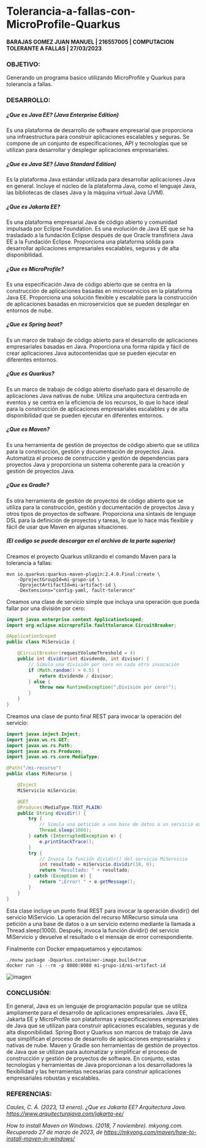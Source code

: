 # Tolerancia-a-fallas-con-MicroProfile-Quarkus
#### BARAJAS GOMEZ JUAN MANUEL | 216557005 | COMPUTACION TOLERANTE A FALLAS | 27/03/2023

### OBJETIVO:
Generando un programa basico utilizando MicroProfile y Quarkus para tolerancia a fallas.

### DESARROLLO:
##### ¿Que es Java EE? (Java Enterprise Edition) 
Es una plataforma de desarrollo de software empresarial que proporciona una infraestructura 
para construir aplicaciones escalables y seguras. Se compone de un conjunto de especificaciones, 
API y tecnologías que se utilizan para desarrollar y desplegar aplicaciones empresariales.

##### ¿Que es Java SE? (Java Standard Edition)
Es la plataforma Java estándar utilizada para desarrollar aplicaciones Java en general. 
Incluye el núcleo de la plataforma Java, como el lenguaje Java, las bibliotecas de clases 
Java y la máquina virtual Java (JVM).

##### ¿Que es Jakarta EE?
Es una plataforma empresarial Java de código abierto y comunidad impulsada por Eclipse Foundation. 
Es una evolución de Java EE que se ha trasladado a la fundación Eclipse después de que Oracle transfiriera 
Java EE a la Fundación Eclipse. Proporciona una plataforma sólida para desarrollar aplicaciones empresariales 
escalables, seguras y de alta disponibilidad.

##### ¿Que es MicroProfile?
Es una especificación Java de código abierto que se centra en la construcción de aplicaciones 
basadas en microservicios en la plataforma Java EE. Proporciona una solución flexible y escalable 
para la construcción de aplicaciones basadas en microservicios que se pueden desplegar en entornos de nube.

##### ¿Que es Spring boot?
Es un marco de trabajo de código abierto para el desarrollo de aplicaciones empresariales basadas 
en Java. Proporciona una forma rápida y fácil de crear aplicaciones Java autocontenidas que se pueden 
ejecutar en diferentes entornos.

##### ¿Que es Quarkus?
Es un marco de trabajo de código abierto diseñado para el desarrollo de aplicaciones Java nativas de nube. 
Utiliza una arquitectura centrada en eventos y se centra en la eficiencia de los recursos, lo que lo hace 
ideal para la construcción de aplicaciones empresariales escalables y de alta disponibilidad que se pueden ejecutar 
en diferentes entornos.

##### ¿Que es Maven?
Es una herramienta de gestión de proyectos de código abierto que se utiliza para la construcción, gestión 
y documentación de proyectos Java. Automatiza el proceso de construcción y gestión de dependencias para proyectos 
Java y proporciona un sistema coherente para la creación y gestión de proyectos Java.

##### ¿Que es Gradle?
Es otra herramienta de gestión de proyectos de código abierto que se utiliza para la construcción, gestión y 
documentación de proyectos Java y otros tipos de proyectos de software. Proporciona una sintaxis de lenguaje DSL 
para la definición de proyectos y tareas, lo que lo hace más flexible y fácil de usar que Maven en algunas situaciones.

##### _(El codigo se puede descargar en el archivo de la parte superior)_

Creamos el proyecto Quarkus utilizando el comando Maven para la tolerancia a fallas:
```Maven
mvn io.quarkus:quarkus-maven-plugin:2.4.0.Final:create \
    -DprojectGroupId=mi-grupo-id \
    -DprojectArtifactId=mi-artifact-id \
    -Dextensions="config-yaml, fault-tolerance"
```

Creamos una clase de servicio simple que incluya una operación que pueda fallar por una división por cero:
```java
import javax.enterprise.context.ApplicationScoped;
import org.eclipse.microprofile.faulttolerance.CircuitBreaker;

@ApplicationScoped
public class MiServicio {

    @CircuitBreaker(requestVolumeThreshold = 4)
    public int dividir(int dividendo, int divisor) {
        // Simula una división por cero en cada otra invocación
        if (Math.random() > 0.5) {
            return dividendo / divisor;
        } else {
            throw new RuntimeException("¡División por cero!");
        }
    }
}
```

Creamos una clase de punto final REST para invocar la operación del servicio:
```java
import javax.inject.Inject;
import javax.ws.rs.GET;
import javax.ws.rs.Path;
import javax.ws.rs.Produces;
import javax.ws.rs.core.MediaType;

@Path("/mi-recurso")
public class MiRecurso {

    @Inject
    MiServicio miServicio;

    @GET
    @Produces(MediaType.TEXT_PLAIN)
    public String dividir() {
        try {
            // Simula una petición a una base de datos o un servicio externo
            Thread.sleep(1000);
        } catch (InterruptedException e) {
            e.printStackTrace();
        }
        try {
            // Invoca la función dividir() del servicio MiServicio
            int resultado = miServicio.dividir(10, 0);
            return "Resultado: " + resultado;
        } catch (Exception e) {
            return "¡Error! " + e.getMessage();
        }
    }
}
```
Esta clase incluye un punto final REST para invocar la operación dividir() del servicio MiServicio. La operación del recurso MiRecurso simula una petición a una base de datos o a un servicio externo mediante la llamada a Thread.sleep(1000). Después, invoca la función dividir() del servicio MiServicio y devuelve el resultado o el mensaje de error correspondiente.

Finalmente con Docker empaquetamos y ejecutamos:
```docker
./mvnw package -Dquarkus.container-image.build=true
docker run -i --rm -p 8080:8080 mi-grupo-id/mi-artifact-id
```

![imagen](https://user-images.githubusercontent.com/101375005/228090913-e1d6364d-4462-4278-bf9c-4b1ae0d0f7b3.png)

### CONCLUSIÓN:
En general, Java es un lenguaje de programación popular que se utiliza ampliamente para el desarrollo de aplicaciones empresariales. Java EE, Jakarta EE y MicroProfile son plataformas y especificaciones empresariales de Java que se utilizan para construir aplicaciones escalables, seguras y de alta disponibilidad. Spring Boot y Quarkus son marcos de trabajo de Java que simplifican el proceso de desarrollo de aplicaciones empresariales y nativas de nube. Maven y Gradle son herramientas de gestión de proyectos de Java que se utilizan para automatizar y simplificar el proceso de construcción y gestión de proyectos de software. En conjunto, estas tecnologías y herramientas de Java proporcionan a los desarrolladores la flexibilidad y las herramientas necesarias para construir aplicaciones empresariales robustas y escalables.

### REFERENCIAS:
_Caules, C. Á. (2023, 13 enero). ¿Que es Jakarta EE? Arquitectura Java. https://www.arquitecturajava.com/jakarta-ee/_

_How to install Maven on Windows. (2018, 7 noviembre). mkyong.com. Recuperado 27 de marzo de 2023, de https://mkyong.com/maven/how-to-install-maven-in-windows/_


